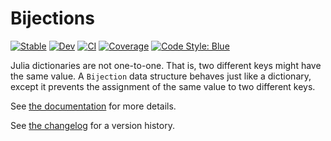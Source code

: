 # Bijections

[![Stable](https://img.shields.io/badge/docs-stable-blue.svg)](https://JuliaCollections.github.io/Bijections.jl/stable/)
[![Dev](https://img.shields.io/badge/docs-dev-blue.svg)](https://JuliaCollections.github.io/Bijections.jl/dev/)
[![CI](https://github.com/JuliaCollections/Bijections.jl/actions/workflows/CI.yml/badge.svg?branch=master)](https://github.com/JuliaCollections/Bijections.jl/actions/workflows/CI.yml)
[![Coverage](https://codecov.io/gh/JuliaCollections/Bijections.jl/branch/master/graph/badge.svg)](https://codecov.io/gh/JuliaCollections/Bijections.jl)
[![Code Style: Blue](https://img.shields.io/badge/code%20style-blue-4495d1.svg)](https://github.com/JuliaDiff/BlueStyle)

Julia dictionaries are not one-to-one. That is, two different keys might have the same value.
A `Bijection` data structure behaves just like a dictionary, except it prevents the assignment of the same value to two different keys.

See [the documentation](https://JuliaCollections.github.io/Bijections.jl/stable/) for more details.

See [the changelog](CHANGELOG.md) for a version history.
